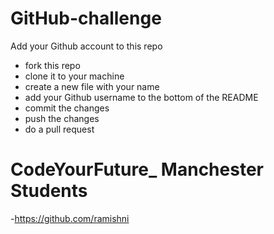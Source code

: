 # GitHub-challenge

Add your Github account to this repo 
- fork this repo
- clone it to your machine
- create a new file with your name
- add your Github username to the bottom of the README 
- commit the changes 
- push the changes
- do a pull request


# CodeYourFuture_ Manchester Students
-https://github.com/ramishni
